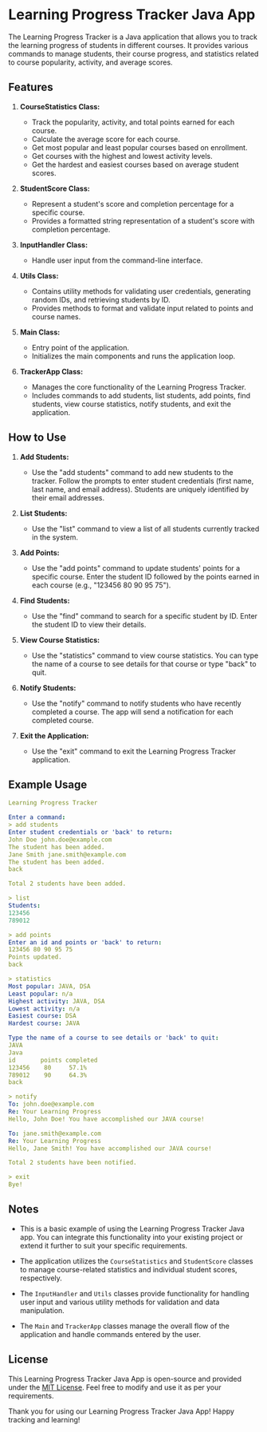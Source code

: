 # Learning Progress Tracker Java App

The Learning Progress Tracker is a Java application that allows you to track the learning progress of students in different courses. It provides various commands to manage students, their course progress, and statistics related to course popularity, activity, and average scores.

## Features

1. **CourseStatistics Class:**
    - Track the popularity, activity, and total points earned for each course.
    - Calculate the average score for each course.
    - Get most popular and least popular courses based on enrollment.
    - Get courses with the highest and lowest activity levels.
    - Get the hardest and easiest courses based on average student scores.

2. **StudentScore Class:**
    - Represent a student's score and completion percentage for a specific course.
    - Provides a formatted string representation of a student's score with completion percentage.

3. **InputHandler Class:**
    - Handle user input from the command-line interface.

4. **Utils Class:**
    - Contains utility methods for validating user credentials, generating random IDs, and retrieving students by ID.
    - Provides methods to format and validate input related to points and course names.

5. **Main Class:**
    - Entry point of the application.
    - Initializes the main components and runs the application loop.

6. **TrackerApp Class:**
    - Manages the core functionality of the Learning Progress Tracker.
    - Includes commands to add students, list students, add points, find students, view course statistics, notify students, and exit the application.

## How to Use

1. **Add Students:**
    - Use the "add students" command to add new students to the tracker. Follow the prompts to enter student credentials (first name, last name, and email address). Students are uniquely identified by their email addresses.

2. **List Students:**
    - Use the "list" command to view a list of all students currently tracked in the system.

3. **Add Points:**
    - Use the "add points" command to update students' points for a specific course. Enter the student ID followed by the points earned in each course (e.g., "123456 80 90 95 75").

4. **Find Students:**
    - Use the "find" command to search for a specific student by ID. Enter the student ID to view their details.

5. **View Course Statistics:**
    - Use the "statistics" command to view course statistics. You can type the name of a course to see details for that course or type "back" to quit.

6. **Notify Students:**
    - Use the "notify" command to notify students who have recently completed a course. The app will send a notification for each completed course.

7. **Exit the Application:**
    - Use the "exit" command to exit the Learning Progress Tracker application.

## Example Usage

```yaml
Learning Progress Tracker

Enter a command:
> add students
Enter student credentials or 'back' to return:
John Doe john.doe@example.com
The student has been added.
Jane Smith jane.smith@example.com
The student has been added.
back

Total 2 students have been added.

> list
Students:
123456
789012

> add points
Enter an id and points or 'back' to return:
123456 80 90 95 75
Points updated.
back

> statistics
Most popular: JAVA, DSA
Least popular: n/a
Highest activity: JAVA, DSA
Lowest activity: n/a
Easiest course: DSA
Hardest course: JAVA

Type the name of a course to see details or 'back' to quit:
JAVA
Java
id       points completed
123456    80     57.1%
789012    90     64.3%
back

> notify
To: john.doe@example.com
Re: Your Learning Progress
Hello, John Doe! You have accomplished our JAVA course!

To: jane.smith@example.com
Re: Your Learning Progress
Hello, Jane Smith! You have accomplished our JAVA course!

Total 2 students have been notified.

> exit
Bye!
```

## Notes

- This is a basic example of using the Learning Progress Tracker Java app. You can integrate this functionality into your existing project or extend it further to suit your specific requirements.

- The application utilizes the `CourseStatistics` and `StudentScore` classes to manage course-related statistics and individual student scores, respectively.

- The `InputHandler` and `Utils` classes provide functionality for handling user input and various utility methods for validation and data manipulation.

- The `Main` and `TrackerApp` classes manage the overall flow of the application and handle commands entered by the user.

## License

This Learning Progress Tracker Java App is open-source and provided under the [MIT License](LICENSE). Feel free to modify and use it as per your requirements.

Thank you for using our Learning Progress Tracker Java App! Happy tracking and learning!
